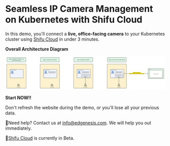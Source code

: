# Seamless IP Camera Management on Kubernetes with Shifu Cloud

In this demo, you'll connect a **live, office-facing camera** to your Kubernetes cluster using [Shifu Cloud](https://edgenesis.ai/products/shifuCloud) in under 3 minutes.

**Overall Architecture Diagram**

![Architecture](../images/shifu/overall_architecture.png)

**Start NOW!!**

Don't refresh the website during the demo, or you'll lose all your previous data.

🔔Need help? Contact us at [info@edgenesis.com](mailto:info@edgenesis.com). We will help you out immediately.

🔔[Shifu Cloud](https://edgenesis.ai/products/shifuCloud) is currently in Beta.
